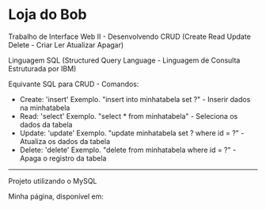 # Loja do Bob 
Trabalho de Interface Web II - Desenvolvendo CRUD (Create Read Update Delete - Criar Ler Atualizar Apagar)

Linguagem SQL (Structured Query Language - Linguagem de Consulta Estruturada por IBM) 

Equivante SQL para CRUD - Comandos:

- Create: 'insert'   Exemplo. "insert into minhatabela set ?" - Inserir dados na minhatabela
- Read: 'select'     Exemplo. "select * from minhatabela" - Seleciona os dados da tabela
- Update: 'update'   Exemplo. "update minhatabela set ? where id = ?" - Atualiza os dados da tabela
- Delete: 'delete'   Exemplo. "delete from minhatabela where id = ?" -  Apaga o registro da tabela
--------------------------------------------------------------------------------------------------
Projeto utilizando o MySQL 

Minha página, disponível em:
